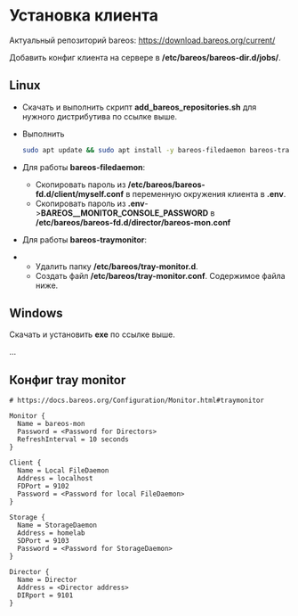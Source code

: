 # Установка клиента

Актуальный репозиторий bareos: https://download.bareos.org/current/

Добавить конфиг клиента  на сервере в **/etc/bareos/bareos-dir.d/jobs/**.

## Linux

- Скачать и выполнить скрипт **add_bareos_repositories.sh** для нужного дистрибутива по ссылке выше.

- Выполнить

  ```bash
  sudo apt update && sudo apt install -y bareos-filedaemon bareos-traymonitor
  ```

- Для работы **bareos-filedaemon**:

  - Скопировать пароль из **/etc/bareos/bareos-fd.d/client/myself.conf** в переменную окружения клиента в **.env**.
  - Скопировать пароль из **.env**->**BAREOS__MONITOR_CONSOLE_PASSWORD** в **/etc/bareos/bareos-fd.d/director/bareos-mon.conf**

- Для работы **bareos-traymonitor**:
- 
  - Удалить папку **/etc/bareos/tray-monitor.d**.
  - Создать файл **/etc/bareos/tray-monitor.conf**. Содержимое файла ниже.


## Windows

Скачать и установить **exe** по ссылке выше.

...


## Конфиг tray monitor


```nginx
# https://docs.bareos.org/Configuration/Monitor.html#traymonitor

Monitor {
  Name = bareos-mon
  Password = <Password for Directors>
  RefreshInterval = 10 seconds
}

Client {
  Name = Local FileDaemon
  Address = localhost
  FDPort = 9102
  Password = <Password for local FileDaemon>
}

Storage {
  Name = StorageDaemon
  Address = homelab
  SDPort = 9103
  Password = <Password for StorageDaemon>
}

Director {
  Name = Director
  Address = <Director address>
  DIRport = 9101
}
```
